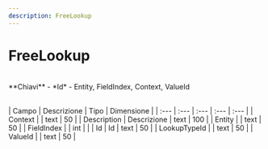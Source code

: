 ```yaml
---
description: FreeLookup
---
```

# FreeLookup

<br>
**Chiavi**
- *Id*
- Entity, FieldIndex, Context, ValueId
<br><br>

| Campo | Descrizione | Tipo | Dimensione | 
| :--- | :--- | :--- | :--- | :--- |
| Context |  | text | 50 |
| Description | Descrizione | text | 100 |
| Entity |  | text | 50 |
| FieldIndex |  | int |  |
| Id | Id | text | 50 |
| LookupTypeId |  | text | 50 |
| ValueId |  | text | 50 |



